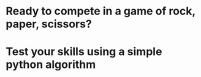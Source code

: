 # Ready to compete in a game of rock, paper, scissors?
# Test your skills using a simple python algorithm
